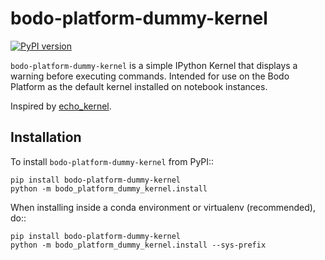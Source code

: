 # bodo-platform-dummy-kernel

[![PyPI version](https://badge.fury.io/py/bodo-platform-dummy-kernel.svg)](https://badge.fury.io/py/bodo-platform-dummy-kernel)

`bodo-platform-dummy-kernel` is a simple IPython Kernel that displays a warning before executing commands.
Intended for use on the Bodo Platform as the default kernel installed on notebook instances.

Inspired by [echo_kernel](https://github.com/jupyter/echo_kernel).

## Installation

To install `bodo-platform-dummy-kernel` from PyPI::

    pip install bodo-platform-dummy-kernel
    python -m bodo_platform_dummy_kernel.install

When installing inside a conda environment or virtualenv (recommended), do::

    pip install bodo-platform-dummy-kernel
    python -m bodo_platform_dummy_kernel.install --sys-prefix
